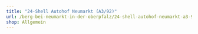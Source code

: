 ```yaml
---
title: "24-Shell Autohof Neumarkt (A3/92)"
url: /berg-bei-neumarkt-in-der-oberpfalz/24-shell-autohof-neumarkt-a3-92/
shop: Allgemein
---
```

